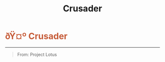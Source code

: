 ﻿---
lang: en-US
title: Crusader
prev:
next:
---

# <font color="#c65c39">ðŸ¤º <b>Crusader</b></font> <Badge text="Killing" type="tip" vertical="middle"/>
---

> From: Project Lotus
